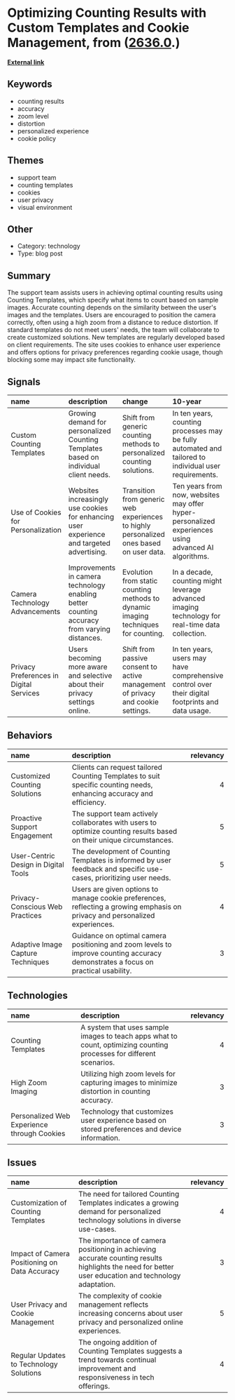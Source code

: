# __Optimizing Counting Results with Custom Templates and Cookie Management__, from ([2636.0](https://kghosh.substack.com/p/2636.0).)

__[External link](https://countthings.com/en/accuracy)__



## Keywords

* counting results
* accuracy
* zoom level
* distortion
* personalized experience
* cookie policy

## Themes

* support team
* counting templates
* cookies
* user privacy
* visual environment

## Other

* Category: technology
* Type: blog post

## Summary

The support team assists users in achieving optimal counting results using Counting Templates, which specify what items to count based on sample images. Accurate counting depends on the similarity between the user's images and the templates. Users are encouraged to position the camera correctly, often using a high zoom from a distance to reduce distortion. If standard templates do not meet users' needs, the team will collaborate to create customized solutions. New templates are regularly developed based on client requirements. The site uses cookies to enhance user experience and offers options for privacy preferences regarding cookie usage, though blocking some may impact site functionality.

## Signals

| name                                    | description                                                                                 | change                                                                                  | 10-year                                                                                               | driving-force                                                                                  |   relevancy |
|:----------------------------------------|:--------------------------------------------------------------------------------------------|:----------------------------------------------------------------------------------------|:------------------------------------------------------------------------------------------------------|:-----------------------------------------------------------------------------------------------|------------:|
| Custom Counting Templates               | Growing demand for personalized Counting Templates based on individual client needs.        | Shift from generic counting methods to personalized counting solutions.                 | In ten years, counting processes may be fully automated and tailored to individual user requirements. | Increased reliance on data accuracy and personalized services in various industries.           |           4 |
| Use of Cookies for Personalization      | Websites increasingly use cookies for enhancing user experience and targeted advertising.   | Transition from generic web experiences to highly personalized ones based on user data. | Ten years from now, websites may offer hyper-personalized experiences using advanced AI algorithms.   | The growing importance of user engagement and personalization in digital marketing strategies. |           4 |
| Camera Technology Advancements          | Improvements in camera technology enabling better counting accuracy from varying distances. | Evolution from static counting methods to dynamic imaging techniques for counting.      | In a decade, counting might leverage advanced imaging technology for real-time data collection.       | Advancements in imaging technology and machine learning capabilities.                          |           3 |
| Privacy Preferences in Digital Services | Users becoming more aware and selective about their privacy settings online.                | Shift from passive consent to active management of privacy and cookie settings.         | In ten years, users may have comprehensive control over their digital footprints and data usage.      | Increasing awareness of data privacy and security issues among internet users.                 |           5 |

## Behaviors

| name                                 | description                                                                                                                      |   relevancy |
|:-------------------------------------|:---------------------------------------------------------------------------------------------------------------------------------|------------:|
| Customized Counting Solutions        | Clients can request tailored Counting Templates to suit specific counting needs, enhancing accuracy and efficiency.              |           4 |
| Proactive Support Engagement         | The support team actively collaborates with users to optimize counting results based on their unique circumstances.              |           5 |
| User-Centric Design in Digital Tools | The development of Counting Templates is informed by user feedback and specific use-cases, prioritizing user needs.              |           5 |
| Privacy-Conscious Web Practices      | Users are given options to manage cookie preferences, reflecting a growing emphasis on privacy and personalized experiences.     |           4 |
| Adaptive Image Capture Techniques    | Guidance on optimal camera positioning and zoom levels to improve counting accuracy demonstrates a focus on practical usability. |           3 |

## Technologies

| name                                        | description                                                                                                          |   relevancy |
|:--------------------------------------------|:---------------------------------------------------------------------------------------------------------------------|------------:|
| Counting Templates                          | A system that uses sample images to teach apps what to count, optimizing counting processes for different scenarios. |           4 |
| High Zoom Imaging                           | Utilizing high zoom levels for capturing images to minimize distortion in counting accuracy.                         |           3 |
| Personalized Web Experience through Cookies | Technology that customizes user experience based on stored preferences and device information.                       |           3 |

## Issues

| name                                          | description                                                                                                                                          |   relevancy |
|:----------------------------------------------|:-----------------------------------------------------------------------------------------------------------------------------------------------------|------------:|
| Customization of Counting Templates           | The need for tailored Counting Templates indicates a growing demand for personalized technology solutions in diverse use-cases.                      |           4 |
| Impact of Camera Positioning on Data Accuracy | The importance of camera positioning in achieving accurate counting results highlights the need for better user education and technology adaptation. |           3 |
| User Privacy and Cookie Management            | The complexity of cookie management reflects increasing concerns about user privacy and personalized online experiences.                             |           5 |
| Regular Updates to Technology Solutions       | The ongoing addition of Counting Templates suggests a trend towards continual improvement and responsiveness in tech offerings.                      |           4 |